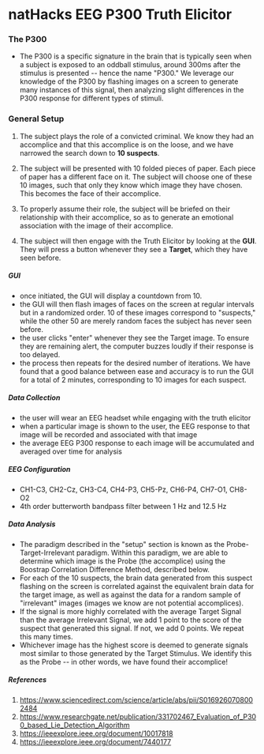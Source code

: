 # natHacks EEG P300 Truth Elicitor

### The P300
- The P300 is a specific signature in the brain that is typically seen when a subject is exposed to an oddball stimulus, around 300ms after the stimulus is presented -- hence the name "P300." We leverage our knowledge of the P300 by flashing images on a screen to generate many instances of this signal, then analyzing slight differences in the P300 response for different types of stimuli.

### General Setup

1. The subject plays the role of a convicted criminal. We know they had an accomplice and that this accomplice is on the loose, and we have narrowed the search down to **10 suspects**.

2. The subject will be presented with 10 folded pieces of paper. Each piece of paper has a different face on it. The subject will choose one of these 10 images, such that only they know which image they have chosen. This becomes the face of their accomplice.

3. To properly assume their role, the subject will be briefed on their relationship with their accomplice, so as to generate an emotional association with the image of their accomplice.

4. The subject will then engage with the Truth Elicitor by looking at the **GUI**. They will press a button whenever they see a **Target**, which they have seen before.

##### GUI
- once initiated, the GUI will display a countdown from 10.
- the GUI will then flash images of faces on the screen at regular intervals but in a randomized order. 10 of these images correspond to "suspects," while the other 50 are merely random faces the subject has never seen before.
- the user clicks "enter" whenever they see the Target image. To ensure they are remaining alert, the computer buzzes loudly if their response is too delayed.
- the process then repeats for the desired number of iterations. We have found that a good balance between ease and accuracy is to run the GUI for a total of 2 minutes, corresponding to 10 images for each suspect.

##### Data Collection
- the user will wear an EEG headset while engaging with the truth elicitor
- when a particular image is shown to the user, the EEG response to that image will be recorded and associated with that image
- the average EEG P300 response to each image will be accumulated and averaged over time for analysis

##### EEG Configuration
- CH1-C3, CH2-Cz, CH3-C4, CH4-P3, CH5-Pz, CH6-P4, CH7-O1, CH8-O2
- 4th order butterworth bandpass filter between 1 Hz and 12.5 Hz

##### Data Analysis
- The paradigm described in the "setup" section is known as the Probe-Target-Irrelevant paradigm. Within this paradigm, we are able to determine which image is the Probe (the accomplice) using the Boostrap Correlation Difference Method, described below.
- For each of the 10 suspects, the brain data generated from this suspect flashing on the screen is correlated against the equivalent brain data for the target image, as well as against the data for a random sample of "irrelevant" images (images we know are not potential accomplices).
- If the signal is more highly correlated with the average Target Signal than the average Irrelevant Signal, we add 1 point to the score of the suspect that generated this signal. If not, we add 0 points. We repeat this many times.
- Whichever image has the highest score is deemed to generate signals most similar to those generated by the Target Stimulus. We identify this as the Probe -- in other words, we have found their accomplice!

##### References
1. https://www.sciencedirect.com/science/article/abs/pii/S0169260708002484
2. https://www.researchgate.net/publication/331702467_Evaluation_of_P300_based_Lie_Detection_Algorithm
3. https://ieeexplore.ieee.org/document/10017818
4. https://ieeexplore.ieee.org/document/7440177

